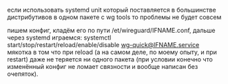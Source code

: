 

если использовать systemd unit который поставляется в большинстве дистрибутивов в одном пакете с wg tools то проблемы не будет совсем

пишем конфиг, кладём его по пути /et/wireguard/IFNAME.conf, дальше через systemd играемся:
systemctl start/stop/restart/reload/enable/disable wg-quick@IFNAME.service
мякотка в том что при reload (а на самом деле, по моему опыту, и при restart) даже не теряется ни одного пакета (при условии конечно что изменённый конфиг не ломает связности и вообще написан без очепяток).
